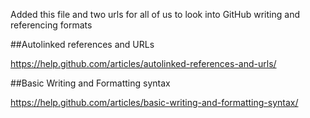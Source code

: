 Added this file and two urls for all of us to look into GitHub writing and referencing formats

##Autolinked references and URLs

https://help.github.com/articles/autolinked-references-and-urls/

##Basic Writing and Formatting syntax

https://help.github.com/articles/basic-writing-and-formatting-syntax/
